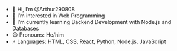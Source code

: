 - 👋 Hi, I’m @Arthur290808
- 👀 I’m interested in Web Programming
- 🌱 I’m currently learning Backend Development with Node.js and Databases
- 😄 Pronouns: He/him
- ⚡ Languages: HTML, CSS, React, Python, Node.js, JavaScript

<!---
Arthur290808/Arthur290808 is a ✨ special ✨ repository because its `README.md` (this file) appears on your GitHub profile.
You can click the Preview link to take a look at your changes.
--->
